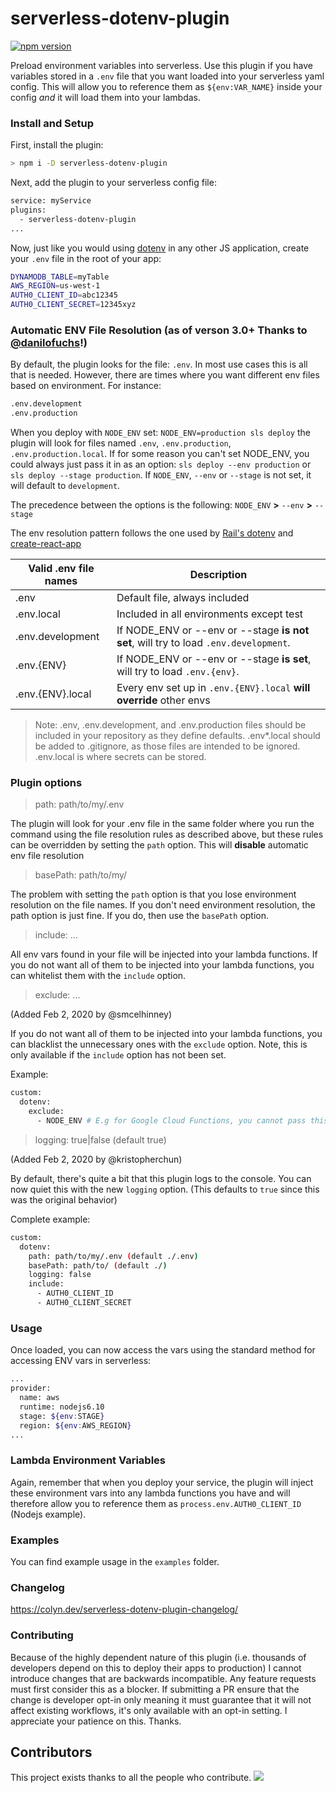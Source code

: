 # serverless-dotenv-plugin

[![npm version](https://img.shields.io/npm/v/serverless-dotenv-plugin.svg?style=flat)](https://www.npmjs.com/package/serverless-dotenv-plugin)

Preload environment variables into serverless. Use this plugin if you have variables stored in a `.env` file that you want loaded into your serverless yaml config. This will allow you to reference them as `${env:VAR_NAME}` inside your config _and_ it will load them into your lambdas.

### Install and Setup

First, install the plugin:

```bash
> npm i -D serverless-dotenv-plugin
```

Next, add the plugin to your serverless config file:

```bash
service: myService
plugins:
  - serverless-dotenv-plugin
...
```

Now, just like you would using [dotenv](https://www.npmjs.com/package/dotenv) in any other JS application, create your `.env` file in the root of your app:

```bash
DYNAMODB_TABLE=myTable
AWS_REGION=us-west-1
AUTH0_CLIENT_ID=abc12345
AUTH0_CLIENT_SECRET=12345xyz
```

### Automatic ENV File Resolution (as of verson 3.0+ Thanks to [@danilofuchs](https://github.com/danilofuchs)!)

By default, the plugin looks for the file: `.env`. In most use cases this is all that is needed. However, there are times where you want different env files based on environment. For instance:

```bash
.env.development
.env.production
```

When you deploy with `NODE_ENV` set: `NODE_ENV=production sls deploy` the plugin will look for files named `.env`, `.env.production`, `.env.production.local`. If for some reason you can't set NODE_ENV, you could always just pass it in as an option: `sls deploy --env production` or `sls deploy --stage production`. If `NODE_ENV`, `--env` or `--stage` is not set, it will default to `development`.

The precedence between the options is the following:
`NODE_ENV` **>** `--env` **>** `--stage`

The env resolution pattern follows the one used by [Rail's dotenv](https://github.com/bkeepers/dotenv#what-other-env-files-can-i-use) and [create-react-app](https://create-react-app.dev/docs/adding-custom-environment-variables/#what-other-env-files-can-be-used)

| Valid .env file names | Description                                                                          |
| --------------------- | ------------------------------------------------------------------------------------ |
| .env                  | Default file, always included                                                        |
| .env.local            | Included in all environments except test                                             |
| .env.development      | If NODE_ENV or --env or --stage **is not set**, will try to load `.env.development`. |
| .env.{ENV}            | If NODE_ENV or --env or --stage **is set**, will try to load `.env.{env}`.           |
| .env.{ENV}.local      | Every env set up in `.env.{ENV}.local` **will override** other envs                  |

> Note: .env, .env.development, and .env.production files should be included in your repository as they define defaults. .env\*.local should be added to .gitignore, as those files are intended to be ignored. .env.local is where secrets can be stored.

### Plugin options

> path: path/to/my/.env

The plugin will look for your .env file in the same folder where you run the command using the file resolution rules as described above, but these rules can be overridden by setting the `path` option. This will **disable** automatic env file resolution

> basePath: path/to/my/

The problem with setting the `path` option is that you lose environment resolution on the file names. If you don't need environment resolution, the path option is just fine. If you do, then use the `basePath` option.

> include: ...

All env vars found in your file will be injected into your lambda functions. If you do not want all of them to be injected into your lambda functions, you can whitelist them with the `include` option.

> exclude: ...

(Added Feb 2, 2020 by @smcelhinney)

If you do not want all of them to be injected into your lambda functions, you can blacklist the unnecessary ones with the `exclude` option. Note, this is only available if the `include` option has not been set.

Example:

```bash
custom:
  dotenv:
    exclude:
      - NODE_ENV # E.g for Google Cloud Functions, you cannot pass this env variable.
```

> logging: true|false (default true)

(Added Feb 2, 2020 by @kristopherchun)

By default, there's quite a bit that this plugin logs to the console. You can now quiet this with the new `logging` option. (This defaults to `true` since this was the original behavior)

Complete example:

```bash
custom:
  dotenv:
    path: path/to/my/.env (default ./.env)
    basePath: path/to/ (default ./)
    logging: false
    include:
      - AUTH0_CLIENT_ID
      - AUTH0_CLIENT_SECRET
```

### Usage

Once loaded, you can now access the vars using the standard method for accessing ENV vars in serverless:

```bash
...
provider:
  name: aws
  runtime: nodejs6.10
  stage: ${env:STAGE}
  region: ${env:AWS_REGION}
...
```

### Lambda Environment Variables

Again, remember that when you deploy your service, the plugin will inject these environment vars into any lambda functions you have and will therefore allow you to reference them as `process.env.AUTH0_CLIENT_ID` (Nodejs example).

### Examples

You can find example usage in the `examples` folder.

### Changelog

https://colyn.dev/serverless-dotenv-plugin-changelog/

### Contributing

Because of the highly dependent nature of this plugin (i.e. thousands of developers depend on this to deploy their apps to production) I cannot introduce changes that are backwards incompatible. Any feature requests must first consider this as a blocker. If submitting a PR ensure that the change is developer opt-in only meaning it must guarantee that it will not affect existing workflows, it's only available with an opt-in setting. I appreciate your patience on this. Thanks.

## Contributors

This project exists thanks to all the people who contribute.
<a href="https://github.com/colynb/serverless-dotenv-plugin/graphs/contributors"><img src="https://opencollective.com/serverless-dotenv-plugin/contributors.svg?width=890&button=false" /></a>
